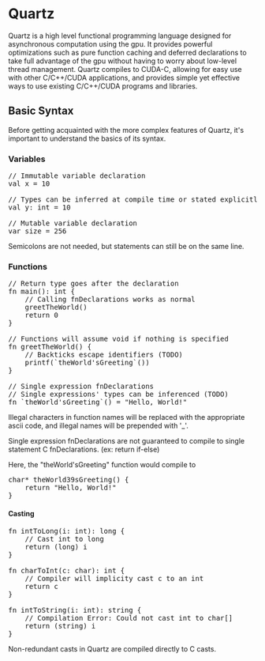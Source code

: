 # Quartz

Quartz is a high level functional programming language designed
for asynchronous computation using the gpu. It provides powerful
optimizations such as pure function caching and deferred
declarations to take full advantage of the gpu without having
to worry about low-level thread management. Quartz compiles to 
CUDA-C, allowing for easy use with other C/C++/CUDA 
applications, and provides simple yet effective ways to use
existing C/C++/CUDA programs and libraries.

## Basic Syntax

Before getting acquainted with the more complex features of
Quartz, it's important to understand the basics of its syntax.

### Variables

<pre>
// Immutable variable declaration
val x = 10

// Types can be inferred at compile time or stated explicitly 
val y: int = 10

// Mutable variable declaration
var size = 256
</pre>

Semicolons are not needed, but statements can still be on the
same line.

### Functions

<pre>
// Return type goes after the declaration
fn main(): int {
    // Calling fnDeclarations works as normal
    greetTheWorld()
    return 0
}

// Functions will assume void if nothing is specified
fn greetTheWorld() {
    // Backticks escape identifiers (TODO)
    printf(`theWorld'sGreeting`())
}

// Single expression fnDeclarations
// Single expressions' types can be inferenced (TODO)
fn `theWorld'sGreeting`() = "Hello, World!"
</pre>

Illegal characters in function names will be replaced with
the appropriate ascii code, and illegal names will be prepended
with '_'.

Single expression fnDeclarations are not guaranteed to compile to
single statement C fnDeclarations. (ex: return if-else)

Here, the "theWorld'sGreeting" function would compile to

<pre>
char* theWorld39sGreeting() { 
    return "Hello, World!" 
}
</pre>

#### Casting

<pre>
fn intToLong(i: int): long {
    // Cast int to long
    return (long) i
}

fn charToInt(c: char): int {
    // Compiler will implicity cast c to an int
    return c
}

fn intToString(i: int): string {
    // Compilation Error: Could not cast int to char[]
    return (string) i
}
</pre>

Non-redundant casts in Quartz are compiled directly to C casts.
